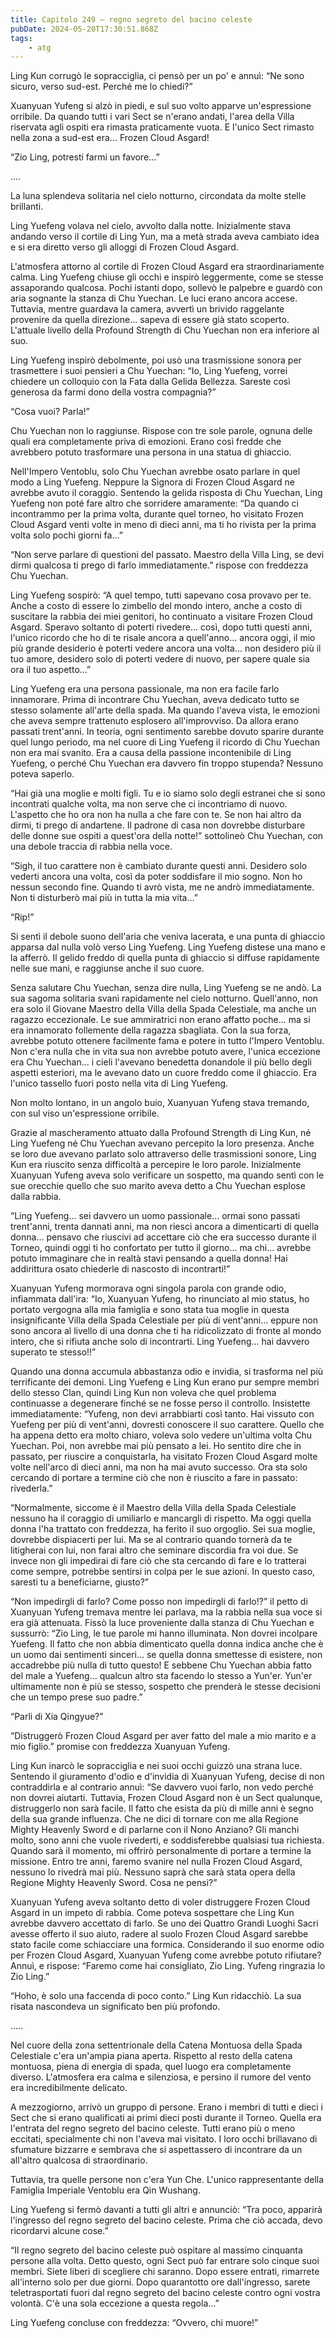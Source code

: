 ```yaml
---
title: Capitolo 249 – regno segreto del bacino celeste
pubDate: 2024-05-20T17:30:51.868Z
tags:
    - atg
---
```



Ling Kun corrugò le sopracciglia, ci pensò per un po' e annuì: “Ne sono sicuro, verso sud-est. Perché me lo chiedi?”

Xuanyuan Yufeng si alzò in piedi, e sul suo volto apparve un'espressione orribile. Da quando tutti i vari Sect se n'erano andati, l'area della Villa riservata agli ospiti era rimasta praticamente vuota. E l'unico Sect rimasto nella zona a sud-est era... Frozen Cloud Asgard!

“Zio Ling, potresti farmi un favore...”

….

La luna splendeva solitaria nel cielo notturno, circondata da molte stelle brillanti.

Ling Yuefeng volava nel cielo, avvolto dalla notte. Inizialmente stava andando verso il cortile di Ling Yun, ma a metà strada aveva cambiato idea e si era diretto verso gli alloggi di Frozen Cloud Asgard.

L'atmosfera attorno al cortile di Frozen Cloud Asgard era straordinariamente calma. Ling Yuefeng chiuse gli occhi e inspirò leggermente, come se stesse assaporando qualcosa. Pochi istanti dopo, sollevò le palpebre e guardò con aria sognante la stanza di Chu Yuechan. Le luci erano ancora accese. Tuttavia, mentre guardava la camera, avvertì un brivido raggelante provenire da quella direzione... sapeva di essere già stato scoperto. L'attuale livello della Profound Strength di Chu Yuechan non era inferiore al suo.

Ling Yuefeng inspirò debolmente, poi usò una trasmissione sonora per trasmettere i suoi pensieri a Chu Yuechan: “Io, Ling Yuefeng, vorrei chiedere un colloquio con la Fata dalla Gelida Bellezza. Sareste così generosa da farmi dono della vostra compagnia?”

“Cosa vuoi? Parla!”

Chu Yuechan non lo raggiunse. Rispose con tre sole parole, ognuna delle quali era completamente priva di emozioni. Erano così fredde che avrebbero potuto trasformare una persona in una statua di ghiaccio.

Nell'Impero Ventoblu, solo Chu Yuechan avrebbe osato parlare in quel modo a Ling Yuefeng. Neppure la Signora di Frozen Cloud Asgard ne avrebbe avuto il coraggio. Sentendo la gelida risposta di Chu Yuechan, Ling Yuefeng non poté fare altro che sorridere amaramente: “Da quando ci incontrammo per la prima volta, durante quel torneo, ho visitato Frozen Cloud Asgard venti volte in meno di dieci anni, ma ti ho rivista per la prima volta solo pochi giorni fa...”

“Non serve parlare di questioni del passato. Maestro della Villa Ling, se devi dirmi qualcosa ti prego di farlo immediatamente.” rispose con freddezza Chu Yuechan.

Ling Yuefeng sospirò: “A quel tempo, tutti sapevano cosa provavo per te. Anche a costo di essere lo zimbello del mondo intero, anche a costo di suscitare la rabbia dei miei genitori, ho continuato a visitare Frozen Cloud Asgard. Speravo soltanto di poterti rivedere... così, dopo tutti questi anni, l'unico ricordo che ho di te risale ancora a quell'anno... ancora oggi, il mio più grande desiderio è poterti vedere ancora una volta... non desidero più il tuo amore, desidero solo di poterti vedere di nuovo, per sapere quale sia ora il tuo aspetto...”

Ling Yuefeng era una persona passionale, ma non era facile farlo innamorare. Prima di incontrare Chu Yuechan, aveva dedicato tutto se stesso solamente all'arte della spada. Ma quando l'aveva vista, le emozioni che aveva sempre trattenuto esplosero all'improvviso. Da allora erano passati trent'anni. In teoria, ogni sentimento sarebbe dovuto sparire durante quel lungo periodo, ma nel cuore di Ling Yuefeng il ricordo di Chu Yuechan non era mai svanito. Era a causa della passione incontenibile di Ling Yuefeng, o perché Chu Yuechan era davvero fin troppo stupenda? Nessuno poteva saperlo.

“Hai già una moglie e molti figli. Tu e io siamo solo degli estranei che si sono incontrati qualche volta, ma non serve che ci incontriamo di nuovo. L'aspetto che ho ora non ha nulla a che fare con te. Se non hai altro da dirmi, ti prego di andartene. Il padrone di casa non dovrebbe disturbare delle donne sue ospiti a quest'ora della notte!” sottolineò Chu Yuechan, con una debole traccia di rabbia nella voce.

“Sigh, il tuo carattere non è cambiato durante questi anni. Desidero solo vederti ancora una volta, così da poter soddisfare il mio sogno. Non ho nessun secondo fine. Quando ti avrò vista, me ne andrò immediatamente. Non ti disturberò mai più in tutta la mia vita...”

“Rip!”

Si sentì il debole suono dell'aria che veniva lacerata, e una punta di ghiaccio apparsa dal nulla volò verso Ling Yuefeng. Ling Yuefeng distese una mano e la afferrò. Il gelido freddo di quella punta di ghiaccio si diffuse rapidamente nelle sue mani, e raggiunse anche il suo cuore.

Senza salutare Chu Yuechan, senza dire nulla, Ling Yuefeng se ne andò. La sua sagoma solitaria svanì rapidamente nel cielo notturno. Quell'anno, non era solo il Giovane Maestro della Villa della Spada Celestiale, ma anche un ragazzo eccezionale. Le sue ammiratrici non erano affatto poche... ma si era innamorato follemente della ragazza sbagliata. Con la sua forza, avrebbe potuto ottenere facilmente fama e potere in tutto l'Impero Ventoblu. Non c'era nulla che in vita sua non avrebbe potuto avere, l'unica eccezione era Chu Yuechan... i cieli l'avevano benedetta donandole il più bello degli aspetti esteriori, ma le avevano dato un cuore freddo come il ghiaccio. Era l'unico tassello fuori posto nella vita di Ling Yuefeng.

Non molto lontano, in un angolo buio, Xuanyuan Yufeng stava tremando, con sul viso un'espressione orribile.

Grazie al mascheramento attuato dalla Profound Strength di Ling Kun, né Ling Yuefeng né Chu Yuechan avevano percepito la loro presenza. Anche se loro due avevano parlato solo attraverso delle trasmissioni sonore, Ling Kun era riuscito senza difficoltà a percepire le loro parole. Inizialmente Xuanyuan Yufeng aveva solo verificare un sospetto, ma quando sentì con le sue orecchie quello che suo marito aveva detto a Chu Yuechan esplose dalla rabbia.

“Ling Yuefeng... sei davvero un uomo passionale... ormai sono passati trent'anni, trenta dannati anni, ma non riesci ancora a dimenticarti di quella donna... pensavo che riuscivi ad accettare ciò che era successo durante il Torneo, quindi oggi ti ho confortato per tutto il giorno... ma chi... avrebbe potuto immaginare che in realtà stavi pensando a quella donna! Hai addirittura osato chiederle di nascosto di incontrarti!”

Xuanyuan Yufeng mormorava ogni singola parola con grande odio, infiammata dall'ira: “Io, Xuanyuan Yufeng, ho rinunciato al mio status, ho portato vergogna alla mia famiglia e sono stata tua moglie in questa insignificante Villa della Spada Celestiale per più di vent'anni... eppure non sono ancora al livello di una donna che ti ha ridicolizzato di fronte al mondo intero, che si rifiuta anche solo di incontrarti. Ling Yuefeng... hai davvero superato te stesso!!”

Quando una donna accumula abbastanza odio e invidia, si trasforma nel più terrificante dei demoni. Ling Yuefeng e Ling Kun erano pur sempre membri dello stesso Clan, quindi Ling Kun non voleva che quel problema continuasse a degenerare finché se ne fosse perso il controllo. Insistette immediatamente: “Yufeng, non devi arrabbiarti così tanto. Hai vissuto con Yuefeng per più di vent'anni, dovresti conoscere il suo carattere. Quello che ha appena detto era molto chiaro, voleva solo vedere un'ultima volta Chu Yuechan. Poi, non avrebbe mai più pensato a lei. Ho sentito dire che in passato, per riuscire a conquistarla, ha visitato Frozen Cloud Asgard molte volte nell'arco di dieci anni, ma non ha mai avuto successo. Ora sta solo cercando di portare a termine ciò che non è riuscito a fare in passato: rivederla.”

“Normalmente, siccome è il Maestro della Villa della Spada Celestiale nessuno ha il coraggio di umiliarlo e mancargli di rispetto. Ma oggi quella donna l'ha trattato con freddezza, ha ferito il suo orgoglio. Sei sua moglie, dovrebbe dispiacerti per lui. Ma se al contrario quando tornerà da te litigherai con lui, non farai altro che seminare discordia fra voi due. Se invece non gli impedirai di fare ciò che sta cercando di fare e lo tratterai come sempre, potrebbe sentirsi in colpa per le sue azioni. In questo caso, saresti tu a beneficiarne, giusto?”

“Non impedirgli di farlo? Come posso non impedirgli di farlo!?” il petto di Xuanyuan Yufeng tremava mentre lei parlava, ma la rabbia nella sua voce si era già attenuata. Fissò la luce proveniente dalla stanza di Chu Yuechan e sussurrò: “Zio Ling, le tue parole mi hanno illuminata. Non dovrei incolpare Yuefeng. Il fatto che non abbia dimenticato quella donna indica anche che è un uomo dai sentimenti sinceri... se quella donna smettesse di esistere, non accadrebbe più nulla di tutto questo! E sebbene Chu Yuechan abbia fatto del male a Yuefeng... qualcun altro sta facendo lo stesso a Yun'er. Yun'er ultimamente non è più se stesso, sospetto che prenderà le stesse decisioni che un tempo prese suo padre.”

“Parli di Xia Qingyue?”

“Distruggerò Frozen Cloud Asgard per aver fatto del male a mio marito e a mio figlio.” promise con freddezza Xuanyuan Yufeng.

Ling Kun inarcò le sopracciglia e nei suoi occhi guizzò una strana luce. Sentendo il giuramento d'odio e d'invidia di Xuanyuan Yufeng, decise di non contraddirla e al contrario annuì: “Se davvero vuoi farlo, non vedo perché non dovrei aiutarti. Tuttavia, Frozen Cloud Asgard non è un Sect qualunque, distruggerlo non sarà facile. Il fatto che esista da più di mille anni è segno della sua grande influenza. Che ne dici di tornare con me alla Regione Mighty Heavenly Sword e di parlarne con il Nono Anziano? Gli manchi molto, sono anni che vuole rivederti, e soddisferebbe qualsiasi tua richiesta. Quando sarà il momento, mi offrirò personalmente di portare a termine la missione. Entro tre anni, faremo svanire nel nulla Frozen Cloud Asgard, nessuno lo rivedrà mai più. Nessuno saprà che sarà stata opera della Regione Mighty Heavenly Sword. Cosa ne pensi?”

Xuanyuan Yufeng aveva soltanto detto di voler distruggere Frozen Cloud Asgard in un impeto di rabbia. Come poteva sospettare che Ling Kun avrebbe davvero accettato di farlo. Se uno dei Quattro Grandi Luoghi Sacri avesse offerto il suo aiuto, radere al suolo Frozen Cloud Asgard sarebbe stato facile come schiacciare una formica. Considerando il suo enorme odio per Frozen Cloud Asgard, Xuanyuan Yufeng come avrebbe potuto rifiutare? Annuì, e rispose: “Faremo come hai consigliato, Zio Ling. Yufeng ringrazia lo Zio Ling.”

“Hoho, è solo una faccenda di poco conto.” Ling Kun ridacchiò. La sua risata nascondeva un significato ben più profondo.

…..

Nel cuore della zona settentrionale della Catena Montuosa della Spada Celestiale c'era un'ampia piana aperta. Rispetto al resto della catena montuosa, piena di energia di spada, quel luogo era completamente diverso. L'atmosfera era calma e silenziosa, e persino il rumore del vento era incredibilmente delicato.

A mezzogiorno, arrivò un gruppo di persone. Erano i membri di tutti e dieci i Sect che si erano qualificati ai primi dieci posti durante il Torneo. Quella era l'entrata del regno segreto del bacino celeste. Tutti erano più o meno eccitati, specialmente chi non l'aveva mai visitato. I loro occhi brillavano di sfumature bizzarre e sembrava che si aspettassero di incontrare da un all'altro qualcosa di straordinario.

Tuttavia, tra quelle persone non c'era Yun Che. L'unico rappresentante della Famiglia Imperiale Ventoblu era Qin Wushang.

Ling Yuefeng si fermò davanti a tutti gli altri e annunciò: “Tra poco, apparirà l'ingresso del regno segreto del bacino celeste. Prima che ciò accada, devo ricordarvi alcune cose.”

“Il regno segreto del bacino celeste può ospitare al massimo cinquanta persone alla volta. Detto questo, ogni Sect può far entrare solo cinque suoi membri. Siete liberi di scegliere chi saranno. Dopo essere entrati, rimarrete all'interno solo per due giorni. Dopo quarantotto ore dall'ingresso, sarete teletrasportati fuori dal regno segreto del bacino celeste contro ogni vostra volontà. C'è una sola eccezione a questa regola...”

Ling Yuefeng concluse con freddezza: “Ovvero, chi muore!”
